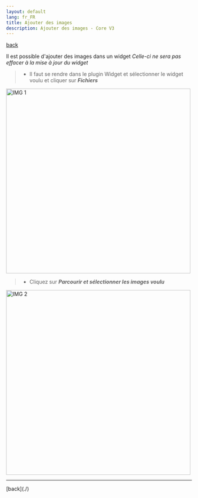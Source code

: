 ```yaml
---
layout: default
lang: fr_FR
title: Ajouter des images
description: Ajouter des images - Core V3
---
```

[back](./)

Il est possible d'ajouter des images dans un widget <i>Celle-ci ne sera pas effacer à la mise à jour du widget</i>
<blockquote>
    <ul>
        <li>Il faut se rendre dans le plugin Widget et sélectionner le widget voulu et cliquer sur <i><b>Fichiers</b></i></li>
    </ul>
</blockquote>
<p><img src="../{{site.img}}/add_img_1.png" alt="IMG 1" width="500" /></p>
<blockquote>
    <ul>
        <li>Cliquez sur <i><b>Parcourir et sélectionner les images voulu</b></i></li>
    </ul>
</blockquote>
<p><img src="../{{site.img}}/add_img_2.png" alt="IMG 2" width="500" /></p>

<hr />
[back](./)
